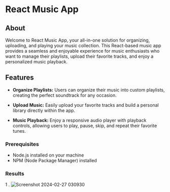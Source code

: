 # React Music App

## About

Welcome to React Music App, your all-in-one solution for organizing, uploading, and playing your music collection. This React-based music app provides a seamless and enjoyable experience for music enthusiasts who want to manage their playlists, upload their favorite tracks, and enjoy a personalized music playback.

## Features

- **Organize Playlists:**
  Users can organize their music into custom playlists, creating the perfect soundtrack for any occasion.

- **Upload Music:**
  Easily upload your favorite tracks and build a personal library directly within the app.

- **Music Playback:**
  Enjoy a responsive audio player with playback controls, allowing users to play, pause, skip, and repeat their favorite tunes.

### Prerequisites

- Node.js installed on your machine
- NPM (Node Package Manager) installed

### Results
1 .
 ![Screenshot 2024-02-27 030930](https://github.com/lionkingchuja/music_app/assets/94731498/1a7ad03a-5f7c-4ac0-8e17-75337daf2632)

 

